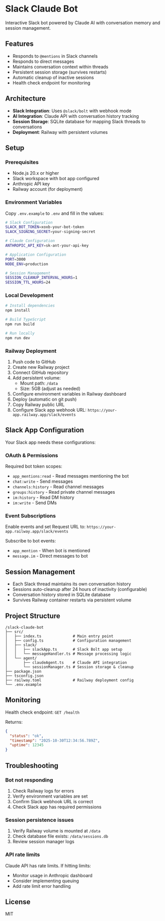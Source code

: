 # Slack Claude Bot

Interactive Slack bot powered by Claude AI with conversation memory and session management.

## Features

- Responds to `@mentions` in Slack channels
- Responds to direct messages
- Maintains conversation context within threads
- Persistent session storage (survives restarts)
- Automatic cleanup of inactive sessions
- Health check endpoint for monitoring

## Architecture

- **Slack Integration**: Uses `@slack/bolt` with webhook mode
- **AI Integration**: Claude API with conversation history tracking
- **Session Storage**: SQLite database for mapping Slack threads to conversations
- **Deployment**: Railway with persistent volumes

## Setup

### Prerequisites

- Node.js 20.x or higher
- Slack workspace with bot app configured
- Anthropic API key
- Railway account (for deployment)

### Environment Variables

Copy `.env.example` to `.env` and fill in the values:

```bash
# Slack Configuration
SLACK_BOT_TOKEN=xoxb-your-bot-token
SLACK_SIGNING_SECRET=your-signing-secret

# Claude Configuration
ANTHROPIC_API_KEY=sk-ant-your-api-key

# Application Configuration
PORT=3000
NODE_ENV=production

# Session Management
SESSION_CLEANUP_INTERVAL_HOURS=1
SESSION_TTL_HOURS=24
```

### Local Development

```bash
# Install dependencies
npm install

# Build TypeScript
npm run build

# Run locally
npm run dev
```

### Railway Deployment

1. Push code to GitHub
2. Create new Railway project
3. Connect GitHub repository
4. Add persistent volume:
   - Mount path: `/data`
   - Size: 5GB (adjust as needed)
5. Configure environment variables in Railway dashboard
6. Deploy (automatic on git push)
7. Copy Railway public URL
8. Configure Slack app webhook URL: `https://your-app.railway.app/slack/events`

## Slack App Configuration

Your Slack app needs these configurations:

### OAuth & Permissions

Required bot token scopes:
- `app_mentions:read` - Read messages mentioning the bot
- `chat:write` - Send messages
- `channels:history` - Read channel messages
- `groups:history` - Read private channel messages
- `im:history` - Read DM history
- `im:write` - Send DMs

### Event Subscriptions

Enable events and set Request URL to: `https://your-app.railway.app/slack/events`

Subscribe to bot events:
- `app_mention` - When bot is mentioned
- `message.im` - Direct messages to bot

## Session Management

- Each Slack thread maintains its own conversation history
- Sessions auto-cleanup after 24 hours of inactivity (configurable)
- Conversation history stored in SQLite database
- Survives Railway container restarts via persistent volume

## Project Structure

```
/slack-claude-bot
├── src/
│   ├── index.ts              # Main entry point
│   ├── config.ts             # Configuration management
│   ├── slack/
│   │   ├── slackApp.ts       # Slack Bolt app setup
│   │   └── messageHandler.ts # Message processing logic
│   └── agent/
│       ├── claudeAgent.ts    # Claude API integration
│       └── sessionManager.ts # Session storage & cleanup
├── package.json
├── tsconfig.json
├── railway.toml              # Railway deployment config
└── .env.example
```

## Monitoring

Health check endpoint: `GET /health`

Returns:
```json
{
  "status": "ok",
  "timestamp": "2025-10-30T12:34:56.789Z",
  "uptime": 12345
}
```

## Troubleshooting

### Bot not responding

1. Check Railway logs for errors
2. Verify environment variables are set
3. Confirm Slack webhook URL is correct
4. Check Slack app has required permissions

### Session persistence issues

1. Verify Railway volume is mounted at `/data`
2. Check database file exists: `/data/sessions.db`
3. Review session manager logs

### API rate limits

Claude API has rate limits. If hitting limits:
- Monitor usage in Anthropic dashboard
- Consider implementing queuing
- Add rate limit error handling

## License

MIT
